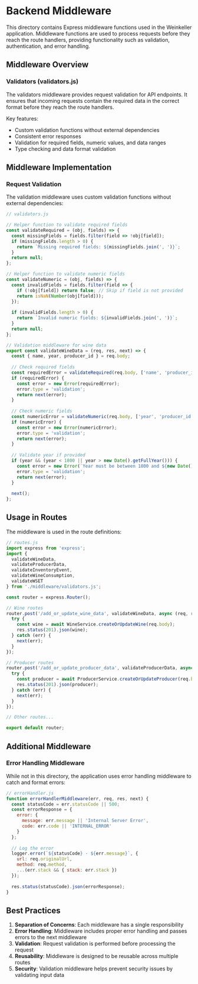 # Backend Middleware

This directory contains Express middleware functions used in the Weinkeller application. Middleware functions are used to process requests before they reach the route handlers, providing functionality such as validation, authentication, and error handling.

## Middleware Overview

### Validators (validators.js)

The validators middleware provides request validation for API endpoints. It ensures that incoming requests contain the required data in the correct format before they reach the route handlers.

Key features:
- Custom validation functions without external dependencies
- Consistent error responses
- Validation for required fields, numeric values, and data ranges
- Type checking and data format validation

## Middleware Implementation

### Request Validation

The validation middleware uses custom validation functions without external dependencies:

```javascript
// validators.js

// Helper function to validate required fields
const validateRequired = (obj, fields) => {
  const missingFields = fields.filter(field => !obj[field]);
  if (missingFields.length > 0) {
    return `Missing required fields: ${missingFields.join(', ')}`;
  }
  return null;
};

// Helper function to validate numeric fields
const validateNumeric = (obj, fields) => {
  const invalidFields = fields.filter(field => {
    if (!obj[field]) return false; // Skip if field is not provided
    return isNaN(Number(obj[field]));
  });
  
  if (invalidFields.length > 0) {
    return `Invalid numeric fields: ${invalidFields.join(', ')}`;
  }
  return null;
};

// Validation middleware for wine data
export const validateWineData = (req, res, next) => {
  const { name, year, producer_id } = req.body;
  
  // Check required fields
  const requiredError = validateRequired(req.body, ['name', 'producer_id']);
  if (requiredError) {
    const error = new Error(requiredError);
    error.type = 'validation';
    return next(error);
  }
  
  // Check numeric fields
  const numericError = validateNumeric(req.body, ['year', 'producer_id']);
  if (numericError) {
    const error = new Error(numericError);
    error.type = 'validation';
    return next(error);
  }
  
  // Validate year if provided
  if (year && (year < 1800 || year > new Date().getFullYear())) {
    const error = new Error(`Year must be between 1800 and ${new Date().getFullYear()}`);
    error.type = 'validation';
    return next(error);
  }
  
  next();
};
```

## Usage in Routes

The middleware is used in the route definitions:

```javascript
// routes.js
import express from 'express';
import { 
  validateWineData, 
  validateProducerData, 
  validateInventoryEvent, 
  validateWineConsumption,
  validateWSET 
} from './middleware/validators.js';

const router = express.Router();

// Wine routes
router.post('/add_or_update_wine_data', validateWineData, async (req, res, next) => {
  try {
    const wine = await WineService.createOrUpdateWine(req.body);
    res.status(201).json(wine);
  } catch (err) {
    next(err);
  }
});

// Producer routes
router.post('/add_or_update_producer_data', validateProducerData, async (req, res, next) => {
  try {
    const producer = await ProducerService.createOrUpdateProducer(req.body);
    res.status(201).json(producer);
  } catch (err) {
    next(err);
  }
});

// Other routes...

export default router;
```

## Additional Middleware

### Error Handling Middleware

While not in this directory, the application uses error handling middleware to catch and format errors:

```javascript
// errorHandler.js
function errorHandlerMiddleware(err, req, res, next) {
  const statusCode = err.statusCode || 500;
  const errorResponse = {
    error: {
      message: err.message || 'Internal Server Error',
      code: err.code || 'INTERNAL_ERROR'
    }
  };
  
  // Log the error
  logger.error(`${statusCode} - ${err.message}`, { 
    url: req.originalUrl,
    method: req.method,
    ...(err.stack && { stack: err.stack })
  });
  
  res.status(statusCode).json(errorResponse);
}
```

## Best Practices

1. **Separation of Concerns**: Each middleware has a single responsibility
2. **Error Handling**: Middleware includes proper error handling and passes errors to the next middleware
3. **Validation**: Request validation is performed before processing the request
4. **Reusability**: Middleware is designed to be reusable across multiple routes
5. **Security**: Validation middleware helps prevent security issues by validating input data
